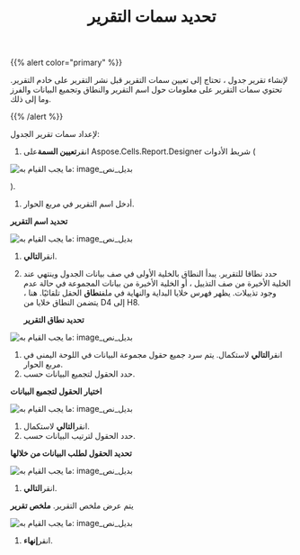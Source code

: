 ﻿---
title: تحديد سمات التقرير
type: docs
weight: 80
url: /ar/reportingservices/setting-report-attributes/
---
{{% alert color="primary" %}} 

لإنشاء تقرير جدول ، تحتاج إلى تعيين سمات التقرير قبل نشر التقرير على خادم التقرير. تحتوي سمات التقرير على معلومات حول اسم التقرير والنطاق وتجميع البيانات والفرز وما إلى ذلك.

{{% /alert %}} 

لإعداد سمات تقرير الجدول:

1.  انقر**تعيين السمة**على Aspose.Cells.Report.Designer شريط الأدوات (

![ما يجب القيام به: image_بديل_نص](setting-report-attributes_1.png)

).

1.  أدخل اسم التقرير في مربع الحوار.

   **تحديد اسم التقرير** 

![ما يجب القيام به: image_بديل_نص](setting-report-attributes_2.png)




1.  انقر**التالي**.
1. حدد نطاقا للتقرير.
 يبدأ النطاق بالخلية الأولى في صف بيانات الجدول وينتهي عند الخلية الأخيرة من صف التذييل ، أو الخلية الأخيرة من بيانات المجموعة في حالة عدم وجود تذييلات.
 يظهر فهرس خلايا البداية والنهاية في ملف**نطاق** الحقل تلقائيًا. هنا ، يتضمن النطاق خلايا من D4 إلى H8.

   **تحديد نطاق التقرير** 

![ما يجب القيام به: image_بديل_نص](setting-report-attributes_3.png)




1.  انقر**التالي** لاستكمال.
يتم سرد جميع حقول مجموعة البيانات في اللوحة اليمنى في مربع الحوار.
1.  حدد الحقول لتجميع البيانات حسب.

   **اختيار الحقول لتجميع البيانات** 

![ما يجب القيام به: image_بديل_نص](setting-report-attributes_4.png)




1.  انقر**التالي** لاستكمال.
1.  حدد الحقول لترتيب البيانات حسب.

   **تحديد الحقول لطلب البيانات من خلالها** 

![ما يجب القيام به: image_بديل_نص](setting-report-attributes_5.png)




1.  انقر**التالي**.

 يتم عرض ملخص التقرير.
   **ملخص تقرير** 

![ما يجب القيام به: image_بديل_نص](setting-report-attributes_6.png)

1.  انقر**إنهاء**.
